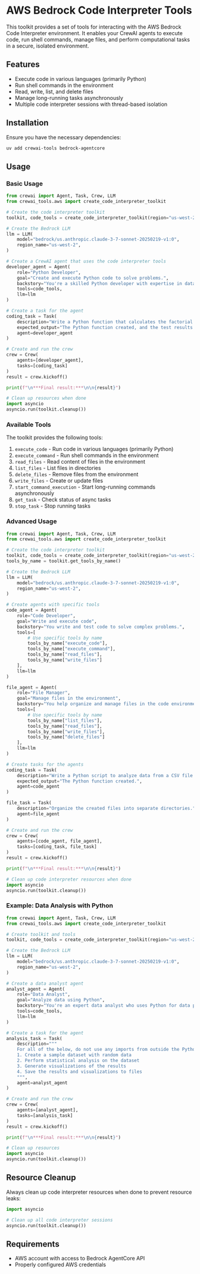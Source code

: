 # AWS Bedrock Code Interpreter Tools

This toolkit provides a set of tools for interacting with the AWS Bedrock Code Interpreter environment. It enables your CrewAI agents to execute code, run shell commands, manage files, and perform computational tasks in a secure, isolated environment.

## Features

- Execute code in various languages (primarily Python)
- Run shell commands in the environment
- Read, write, list, and delete files
- Manage long-running tasks asynchronously
- Multiple code interpreter sessions with thread-based isolation

## Installation

Ensure you have the necessary dependencies:

```bash
uv add crewai-tools bedrock-agentcore
```

## Usage

### Basic Usage

```python
from crewai import Agent, Task, Crew, LLM
from crewai_tools.aws import create_code_interpreter_toolkit

# Create the code interpreter toolkit
toolkit, code_tools = create_code_interpreter_toolkit(region="us-west-2")

# Create the Bedrock LLM
llm = LLM(
    model="bedrock/us.anthropic.claude-3-7-sonnet-20250219-v1:0",
    region_name="us-west-2",
)

# Create a CrewAI agent that uses the code interpreter tools
developer_agent = Agent(
    role="Python Developer",
    goal="Create and execute Python code to solve problems.",
    backstory="You're a skilled Python developer with expertise in data analysis.",
    tools=code_tools,
    llm=llm
)

# Create a task for the agent
coding_task = Task(
    description="Write a Python function that calculates the factorial of a number and test it. Do not use any imports from outside the Python standard library.",
    expected_output="The Python function created, and the test results.",
    agent=developer_agent
)

# Create and run the crew
crew = Crew(
    agents=[developer_agent],
    tasks=[coding_task]
)
result = crew.kickoff()

print(f"\n***Final result:***\n\n{result}")

# Clean up resources when done
import asyncio
asyncio.run(toolkit.cleanup())
```

### Available Tools

The toolkit provides the following tools:

1. `execute_code` - Run code in various languages (primarily Python)
2. `execute_command` - Run shell commands in the environment
3. `read_files` - Read content of files in the environment
4. `list_files` - List files in directories
5. `delete_files` - Remove files from the environment
6. `write_files` - Create or update files
7. `start_command_execution` - Start long-running commands asynchronously
8. `get_task` - Check status of async tasks
9. `stop_task` - Stop running tasks

### Advanced Usage

```python
from crewai import Agent, Task, Crew, LLM
from crewai_tools.aws import create_code_interpreter_toolkit

# Create the code interpreter toolkit
toolkit, code_tools = create_code_interpreter_toolkit(region="us-west-2")
tools_by_name = toolkit.get_tools_by_name()

# Create the Bedrock LLM
llm = LLM(
    model="bedrock/us.anthropic.claude-3-7-sonnet-20250219-v1:0",
    region_name="us-west-2",
)

# Create agents with specific tools
code_agent = Agent(
    role="Code Developer",
    goal="Write and execute code",
    backstory="You write and test code to solve complex problems.",
    tools=[
        # Use specific tools by name
        tools_by_name["execute_code"],
        tools_by_name["execute_command"],
        tools_by_name["read_files"],
        tools_by_name["write_files"]
    ],
    llm=llm
)

file_agent = Agent(
    role="File Manager",
    goal="Manage files in the environment",
    backstory="You help organize and manage files in the code environment.",
    tools=[
        # Use specific tools by name
        tools_by_name["list_files"],
        tools_by_name["read_files"],
        tools_by_name["write_files"],
        tools_by_name["delete_files"]
    ],
    llm=llm
)

# Create tasks for the agents
coding_task = Task(
    description="Write a Python script to analyze data from a CSV file. Do not use any imports from outside the Python standard library.",
    expected_output="The Python function created.",
    agent=code_agent
)

file_task = Task(
    description="Organize the created files into separate directories.",
    agent=file_agent
)

# Create and run the crew
crew = Crew(
    agents=[code_agent, file_agent],
    tasks=[coding_task, file_task]
)
result = crew.kickoff()

print(f"\n***Final result:***\n\n{result}")

# Clean up code interpreter resources when done
import asyncio
asyncio.run(toolkit.cleanup())
```

### Example: Data Analysis with Python

```python
from crewai import Agent, Task, Crew, LLM
from crewai_tools.aws import create_code_interpreter_toolkit

# Create toolkit and tools
toolkit, code_tools = create_code_interpreter_toolkit(region="us-west-2")

# Create the Bedrock LLM
llm = LLM(
    model="bedrock/us.anthropic.claude-3-7-sonnet-20250219-v1:0",
    region_name="us-west-2",
)

# Create a data analyst agent
analyst_agent = Agent(
    role="Data Analyst",
    goal="Analyze data using Python",
    backstory="You're an expert data analyst who uses Python for data processing.",
    tools=code_tools,
    llm=llm
)

# Create a task for the agent
analysis_task = Task(
    description="""
    For all of the below, do not use any imports from outside the Python standard library.
    1. Create a sample dataset with random data
    2. Perform statistical analysis on the dataset
    3. Generate visualizations of the results
    4. Save the results and visualizations to files
    """,
    agent=analyst_agent
)

# Create and run the crew
crew = Crew(
    agents=[analyst_agent],
    tasks=[analysis_task]
)
result = crew.kickoff()

print(f"\n***Final result:***\n\n{result}")

# Clean up resources
import asyncio
asyncio.run(toolkit.cleanup())
```

## Resource Cleanup

Always clean up code interpreter resources when done to prevent resource leaks:

```python
import asyncio

# Clean up all code interpreter sessions
asyncio.run(toolkit.cleanup())
```

## Requirements

- AWS account with access to Bedrock AgentCore API
- Properly configured AWS credentials